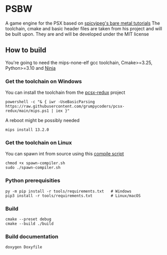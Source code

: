 # PSBW
A game engine for the PSX based on [spicyjpeg's bare metal tutorials](https://github.com/spicyjpeg/ps1-bare-metal/)
The toolchain, cmake and basic header files are taken from his project and will be built upon. They are and will be developed under the MIT license

## How to build
You're going to need the mips-none-elf gcc toolchain, Cmake>=3.25, Python>=3.10 and [Ninja](https://ninja-build.org/)

### Get the toolchain on Windows
You can install the toolchain from the [pcsx-redux](https://github.com/spicyjpeg/ps1-bare-metal) project
```
powershell -c "& { iwr -UseBasicParsing https://raw.githubusercontent.com/grumpycoders/pcsx-redux/main/mips.ps1 | iex }"
```
A reboot might be possibly needed
```
mips install 13.2.0
```

### Get the toolchain on Linux
You can spawn int from source using this [compile script](https://github.com/grumpycoders/pcsx-redux/blob/main/tools/linux-mips/spawn-compiler.sh)
```
chmod +x spawn-compiler.sh
sudo ./spawn-compiler.sh
```

### Python prerequisities
```
py -m pip install -r tools/requirements.txt   # Windows
pip3 install -r tools/requirements.txt        # Linux/macOS
```

### Build
```
cmake --preset debug
cmake --build ./build
```

### Build documentation
```
doxygen Doxyfile
```


